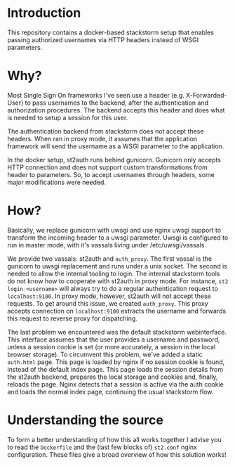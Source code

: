 # Introduction
This repository contains a docker-based stackstorm setup that enables
passing authorized usernames via HTTP headers instead of WSGI
parameters.

# Why?
Most Single Sign On frameworks I've seen use a header
(e.g. X-Forwarded-User) to pass usernames to the backend, after the
authentication and authorization procedures. The backend accepts this
header and does what is needed to setup a session for this user.

The authentication backend from stackstorm does not accept these
headers. When ran in proxy mode, it assumes that the application
framework will send the username as a WSGI parameter to the
application.

In the docker setup, st2auth runs behind gunicorn. Gunicorn only
accepts HTTP connection and does not support custom transformations
from header to parameters. So, to accept usernames through headers,
some major modifications were needed.

# How?
Basically, we replace gunicorn with uwsgi and use nginx uwsgi
support to transform the incoming header to a uwsgi parameter. Uwsgi
is configured to run in master mode, with it's vassals living under
/etc/uwsgi/vassals.

We provide two vassals: st2auth and `auth_proxy`. The first vassal is
the gunicorn to uwsgi replacement and runs under a unix socket. The
second is needed to allow the internal tooling to login. The internal
stackstorm tools do not know how to cooperate with st2auth in proxy
mode. For instance, `st2 login <username>` will always try to do a
regular authentication request to `localhost:9100`. In proxy mode,
however, st2auth will not accept these requests. To get around this
issue, we created `auth_proxy`. This proxy accepts connection on
`localhost:9100` extracts the username and forwards this request to
reverse proxy for dispatching.

The last problem we encountered was the default stackstorm
webinterface. This interface assumes that the user provides a username
and password, unless a session cookie is set (or more accurately, a
session in the local browser storage). To circumvent this problem,
we've added a static `auth.html` page. This page is loaded by nginx if
no session cookie is found, instead of the default index page. This
page loads the session details from the st2auth backend, prepares the
local storage and cookies and, finally, reloads the page. Nginx
detects that a session is active via the auth cookie and loads the
normal index page, continuing the usual stackstorm flow.

# Understanding the source
To form a better understanding of how this all works together I advise
you to read the `Dockerfile` and the (last few blocks of) `st2.conf`
nginx configuration. These files give a broad overview of how this
solution works!
